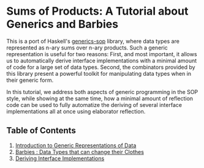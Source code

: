 # Sums of Products: A Tutorial about Generics and Barbies

This is a port of Haskell's [generics-sop](https://github.com/well-typed/generics-sop)
library, where data types are represented as n-ary sums over n-ary products.
Such a generic representation is useful for two reasons: First, and most important,
it allows us to automatically derive interface implementations with a
minimal amount of code for a large set of data types. Second, the combinators
provided by this library present a powerful toolkit
for manipulating data types when in their generic form.

In this tutorial, we address both aspects of generic programming
in the SOP style, while showing at the same time, how a minimal
amount of reflection code can be used to fully automatize the deriving
of several interface implementations all at once
using elaborator reflection.

## Table of Contents

1. [Introduction to Generic Representations of Data](Intro.md)
2. [Barbies : Data Types that can change their Clothes](Barbies.md)
3. [Deriving Interface Implementations](Deriving.md)
